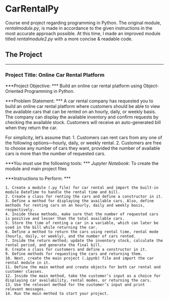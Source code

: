 # CarRentalPy

Course end project regarding programming in Python. The original module, *rentalmodule.py*, is made in accordance to the given instructions in the most accurate approach possible. At this time, I made an improved module titled *rentalmodule2.py* with a more concise & readable code.

## The Project

---

### Project Title: Online Car Rental Platform

***Project Objective:  ***
Build an online car rental platform using Object-Oriented Programming in Python.

***Problem Statement:  ***
A car rental company has requested you to build an online car rental platform where customers should be able to view the available cars that can be rented on an hourly, daily, or weekly basis. The company can display the available inventory and confirm requests by checking the available stock. Customers will receive an auto-generated bill when they return the car.

For simplicity, let’s assume that:
    1. Customers can rent cars from any one of the following options—hourly, daily, or weekly rental.
    2. Customers are free to choose any number of cars they want, provided the number of available cars is more than the number of requested cars.


***You must use the following tools:  ***
*Jupyter Notebook*: To create the module and main project files

***Instructions to Perform:  ***

    1. Create a module (.py file) for car rental and import the built-in module DateTime to handle the rental time and bill.
    2. Create a class for renting the cars and define a constructor in it.
    3. Define a method for displaying the available cars. Also, define methods for renting cars on an hourly, daily and weekly basis, respectively.
    4. Inside these methods, make sure that the number of requested cars is positive and lesser than the total available cars.
    5. Store the time of renting a car in a variable, which can later be used in the bill while returning the car. 
    6. Define a method to return the cars using rental time, rental mode (hourly, daily, or weekly), and the number of cars rented.
    7. Inside the return method; update the inventory stock, calculate the rental period, and generate the final bill.
    8. Create a class for customers and define a constructor in it.
    9. Define methods for requesting the cars and returning them. 
    10. Next, create the main project (.ipynb) file and import the car rental module in it.
    11. Define the main method and create objects for both car rental and customer classes.
    12. Inside the main method, take the customer’s input as a choice for displaying car availability, rental modes, or returning the cars.
    13. Use the relevant method for the customer’s input and print relevant messages.
    14. Run the main method to start your project.

